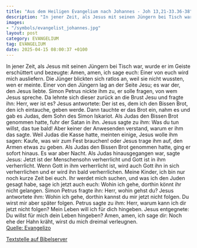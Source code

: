 ```yaml
---
title: "Aus dem Heiligen Evangelium nach Johannes - Joh 13,21-33.36-38"
description: "In jener Zeit, als Jesus mit seinen Jüngern bei Tisch war, wurde er im Geiste erschüttert und bezeugte: Amen, amen, ich sage euch: Einer von euch wird mich ausliefern. Die Jünger blickten sich ratlos an, weil sie nicht wussten, wen er meinte. Einer von den Jüngern lag an der Seit...."
images:
- "/symbols/evangelist_johannes.jpg"
layout: post
category: EVANGELIUM
tag: EVANGELIUM
date: 2025-04-15 08:00:37 +0100
---
```

In jener Zeit, als Jesus mit seinen Jüngern bei Tisch war, wurde er im Geiste erschüttert und bezeugte: Amen, amen, ich sage euch: Einer von euch wird mich ausliefern.
Die Jünger blickten sich ratlos an, weil sie nicht wussten, wen er meinte.
Einer von den Jüngern lag an der Seite Jesu; es war der, den Jesus liebte.<!--more-->
Simon Petrus nickte ihm zu, er solle fragen, von wem Jesus spreche.
Da lehnte sich dieser zurück an die Brust Jesu und fragte ihn: Herr, wer ist es?
Jesus antwortete: Der ist es, dem ich den Bissen Brot, den ich eintauche, geben werde. Dann tauchte er das Brot ein, nahm es und gab es Judas, dem Sohn des Simon Iskariot.
Als Judas den Bissen Brot genommen hatte, fuhr der Satan in ihn. Jesus sagte zu ihm: Was du tun willst, das tue bald!
Aber keiner der Anwesenden verstand, warum er ihm das sagte.
Weil Judas die Kasse hatte, meinten einige, Jesus wolle ihm sagen: Kaufe, was wir zum Fest brauchen! oder Jesus trage ihm auf, den Armen etwas zu geben.
Als Judas den Bissen Brot genommen hatte, ging er sofort hinaus. Es war aber Nacht.
Als Judas hinausgegangen war, sagte Jesus: Jetzt ist der Menschensohn verherrlicht und Gott ist in ihm verherrlicht.
Wenn Gott in ihm verherrlicht ist, wird auch Gott ihn in sich verherrlichen und er wird ihn bald verherrlichen.
Meine Kinder, ich bin nur noch kurze Zeit bei euch. Ihr werdet mich suchen, und was ich den Juden gesagt habe, sage ich jetzt auch euch: Wohin ich gehe, dorthin könnt ihr nicht gelangen.
Simon Petrus fragte ihn: Herr, wohin gehst du? Jesus antwortete ihm: Wohin ich gehe, dorthin kannst du mir jetzt nicht folgen. Du wirst mir aber später folgen.
Petrus sagte zu ihm: Herr, warum kann ich dir jetzt nicht folgen? Mein Leben will ich für dich hingeben.
Jesus entgegnete: Du willst für mich dein Leben hingeben? Amen, amen, ich sage dir: Noch ehe der Hahn kräht, wirst du mich dreimal verleugnen.<br>
[Quelle: Evangelizo](https://evangeliumtagfuertag.org/DE/gospel)

[Textstelle auf Bibelserver](https://www.bibleserver.com/EU/Johannes13,21-33.36-38)
